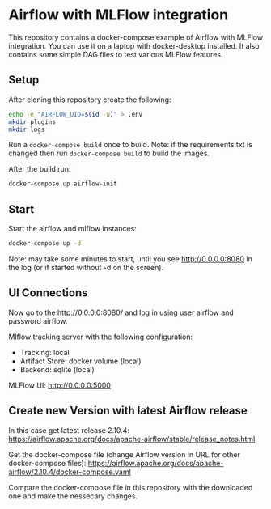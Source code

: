 # Airflow with MLFlow integration
This repository contains a docker-compose example of Airflow with MLFlow integration. You can use it on a laptop with docker-desktop installed. It also contains some simple DAG files to test various MLFlow features.

## Setup
After cloning this repository create the following:
```bash
echo -e "AIRFLOW_UID=$(id -u)" > .env
mkdir plugins
mkdir logs
```
Run a `docker-compose build` once to build. Note: if the requirements.txt is changed then run `docker-compose build` to build the images.

After the build run:
```bash
docker-compose up airflow-init
```
## Start
Start the airflow and mlflow instances:
```bash
docker-compose up -d
```
Note: may take some minutes to start, until you see http://0.0.0.0:8080 in the log (or if started without -d on the screen). 

## UI Connections
Now go to the http://0.0.0.0:8080/ and log in using user airflow and password airflow.

Mlflow tracking server with the following configuration:
 * Tracking: local
 * Artifact Store: docker volume (local)
 * Backend: sqlite (local)

MLFlow UI: http://0.0.0.0:5000

## Create new Version with latest Airflow release
In this case get latest release 2.10.4:
https://airflow.apache.org/docs/apache-airflow/stable/release_notes.html

Get the docker-compose file (change Airflow version in URL for other docker-compose files): https://airflow.apache.org/docs/apache-airflow/2.10.4/docker-compose.yaml

Compare the docker-compose file in this repository with the downloaded one and make the nessecary changes.